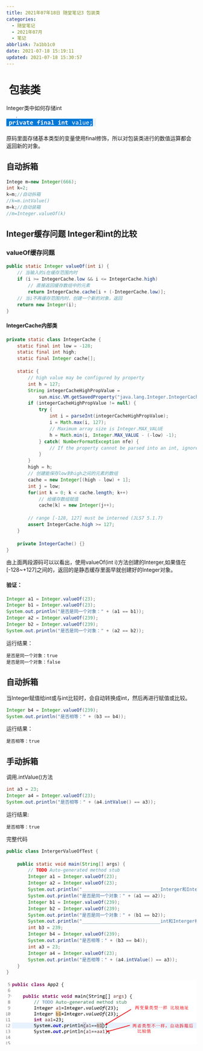 ```yaml
---
title: 2021年07年18日 随堂笔记3 包装类
categories:
  - 随堂笔记
  - 2021年07月
  - 笔记
abbrlink: 7a1bb1c0
date: 2021-07-18 15:19:11
updated: 2021-07-18 15:30:57
---
```

#  包装类

Integer类中如何存储int

![image-20210718153828988](https://raw.githubusercontent.com/lanlan2017/images/master/Blog/Sum/20210718153829.png)

原码里面存储基本类型的变量使用final修饰，所以对包装类进行的数值运算都会返回新的对象。

## 自动拆箱

```java
Intege m=new Integer(666);
int k=2;
k=m;//自动拆箱
//k=m.intValue()
m=k;//自动装箱
//m=Integer.valueOf(k)
```

## Integer缓存问题 Integer和int的比较
### valueOf缓存问题
```java
public static Integer valueOf(int i) {
    // 当输入的i在缓存范围内时
    if (i >= IntegerCache.low && i <= IntegerCache.high)
        // 直接返回缓存数组中的元素
        return IntegerCache.cache[i + (-IntegerCache.low)];
    // 当i不再缓存范围内时，创建一个新的对象，返回
    return new Integer(i);
}
```
#### IntegerCache内部类
```java
private static class IntegerCache {
    static final int low = -128;
    static final int high;
    static final Integer cache[];

    static {
        // high value may be configured by property
        int h = 127;
        String integerCacheHighPropValue =
            sun.misc.VM.getSavedProperty("java.lang.Integer.IntegerCache.high");
        if (integerCacheHighPropValue != null) {
            try {
                int i = parseInt(integerCacheHighPropValue);
                i = Math.max(i, 127);
                // Maximum array size is Integer.MAX_VALUE
                h = Math.min(i, Integer.MAX_VALUE - (-low) -1);
            } catch( NumberFormatException nfe) {
                // If the property cannot be parsed into an int, ignore it.
            }
        }
        high = h;
        // 创建能保存low到high之间的元素的数组
        cache = new Integer[(high - low) + 1];
        int j = low;
        for(int k = 0; k < cache.length; k++)
            // 给缓存数组赋值
            cache[k] = new Integer(j++);

        // range [-128, 127] must be interned (JLS7 5.1.7)
        assert IntegerCache.high >= 127;
    }

    private IntegerCache() {}
}
```
由上面两段源码可以以看出，使用valueOf(int i)方法创建的Interger,如果值在[-128~+127]之间的，返回的是静态缓存里面早就创建好的Integer对象。
#### 验证：
```java
Integer a1 = Integer.valueOf(23);
Integer b1 = Integer.valueOf(23);
System.out.println("是否是同一个对象：" + (a1 == b1));
Integer a2 = Integer.valueOf(239);
Integer b2 = Integer.valueOf(239);
System.out.println("是否是同一个对象：" + (a2 == b2));
```
运行结果：
```
是否是同一个对象：true
是否是同一个对象：false
```
## 自动拆箱
当Integer赋值给int或与int比较时，会自动转换成int，然后再进行赋值或比较。
```java
Integer b4 = Integer.valueOf(239);
System.out.println("是否相等：" + (b3 == b4));
```
运行结果：
```
是否相等：true
```
## 手动拆箱
调用.intValue()方法
```java
int a3 = 23;
Integer a4 = Integer.valueOf(23);
System.out.println("是否相等：" + (a4.intValue() == a3));
```
运行结果:
```
是否相等：true
```
完整代码
```java
public class IntergerValueOfTest {

    public static void main(String[] args) {
        // TODO Auto-generated method stub
        Integer a1 = Integer.valueOf(23);
        Integer a2 = Integer.valueOf(23);
        System.out.println("_____________________________Interger和Interger相互比较_____________________________");
        System.out.println("是否是同一个对象：" + (a1 == a2));
        Integer b1 = Integer.valueOf(239);
        Integer b2 = Integer.valueOf(239);
        System.out.println("是否是同一个对象：" + (b1 == b2));
        System.out.println("_____________________________int和Interger相互比较_____________________________");
        int b3 = 239;
        Integer b4 = Integer.valueOf(239);
        System.out.println("是否相等：" + (b3 == b4));
        int a3 = 23;
        Integer a4 = Integer.valueOf(23);
        System.out.println("是否相等：" + (a4.intValue() == a3));
    }
}
```

![image-20210718154521531](https://raw.githubusercontent.com/lanlan2017/images/master/Blog/Sum/20210718154521.png)

